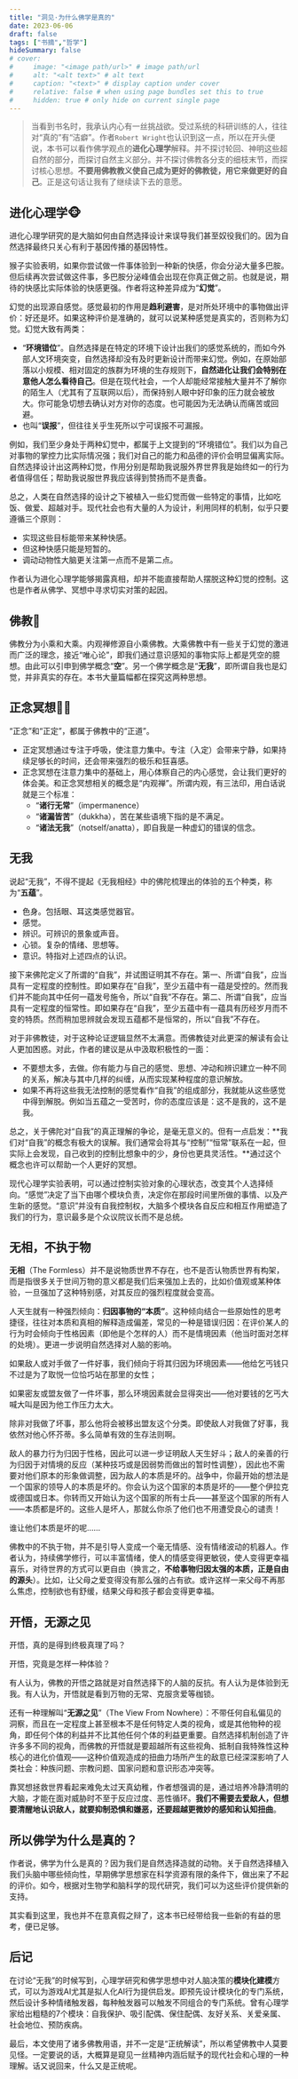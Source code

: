 ```yaml
---
title: "洞见·为什么佛学是真的"
date: 2023-06-06
draft: false
tags: ["书摘","哲学"]
hideSummary: false
# cover:
#     image: "<image path/url>" # image path/url
#     alt: "<alt text>" # alt text
#     caption: "<text>" # display caption under cover
#     relative: false # when using page bundles set this to true
#     hidden: true # only hide on current single page
---
```


> 当看到书名时，我承认内心有一丝挑战欲。受过系统的科研训练的人，往往对“真的”有“洁癖”。作者`Robert Wright`也认识到这一点，所以在开头便说，本书可以看作佛学观点的**进化心理学**解释。并不探讨轮回、神明这些超自然的部分，而探讨自然主义部分。并不探讨佛教各分支的细枝末节，而探讨核心思想。**不要用佛教教义使自己成为更好的佛教徒，用它来做更好的自己**。正是这句话让我有了继续读下去的意愿。


## 进化心理学🐵

进化心理学研究的是大脑如何由自然选择设计来误导我们甚至奴役我们的。因为自然选择最终只关心有利于基因传播的基因特性。

猴子实验表明，如果你尝试做一件事体验到一种新的快感，你会分泌大量多巴胺。但后续再次尝试做这件事，多巴胺分泌峰值会出现在你真正做之前。也就是说，期待的快感比实际体验的快感更强。作者将这种差异成为“**幻觉**”。

幻觉的出现源自感觉。感觉最初的作用是**趋利避害**，是对所处环境中的事物做出评价：好还是坏。如果这种评价是准确的，就可以说某种感觉是真实的，否则称为幻觉。幻觉大致有两类：
- “**环境错位**”。自然选择是在特定的环境下设计出我们的感觉系统的，而如今外部人文环境突变，自然选择却没有及时更新设计而带来幻觉。例如，在原始部落以小规模、相对固定的族群为环境的生存规则下，**自然进化让我们会特别在意他人怎么看待自己**。但是在现代社会，一个人却能经常接触大量并不了解你的陌生人（尤其有了互联网以后），而保持别人眼中好印象的压力就会被放大。你可能急切想去确认对方对你的态度。也可能因为无法确认而痛苦或回避。
- 也叫“**误报**”，但往往关乎生死所以宁可误报不可漏报。

例如，我们至少身处于两种幻觉中，都属于上文提到的“环境错位”。我们以为自己对事物的掌控力比实际情况强；我们对自己的能力和品德的评价会明显偏离实际。自然选择设计出这两种幻觉，作用分别是帮助我说服外界世界我是始终如一的行为者值得信任；帮助我说服世界我应该得到赞扬而不是责备。

总之，人类在自然选择的设计之下被植入一些幻觉而做一些特定的事情，比如吃饭、做爱、超越对手。现代社会也有大量的人为设计，利用同样的机制，似乎只要遵循三个原则：
-  实现这些目标能带来某种快感。
- 但这种快感只能是短暂的。
- 调动动物性大脑更关注第一点而不是第二点。

作者认为进化心理学能够揭露真相，却并不能直接帮助人摆脱这种幻觉的控制。这也是作者从佛学、冥想中寻求切实对策的起因。

## 佛教🙏

佛教分为小乘和大乘。内观禅修源自小乘佛教。大乘佛教中有一些关于幻觉的激进而广泛的理念，接近“唯心论”，即我们通过意识感知的事物实际上都是凭空的臆想。由此可以引申到佛学概念“**空**”。另一个佛学概念是“**无我**”，即所谓自我也是幻觉，并非真实的存在。本书大量篇幅都在探究这两种思想。


## 正念冥想🧘‍♀️

“正念”和“正定”，都属于佛教中的“正道”。
- 正定冥想通过专注于呼吸，使注意力集中。专注（入定）会带来宁静，如果持续足够长的时间，还会带来强烈的极乐和狂喜感。
- 正念冥想在注意力集中的基础上，用心体察自己的内心感觉，会让我们更好的体会美。和正念冥想相关的概念是“内观禅”。所谓内观，有三法印，用白话说就是三个标准：
    - “**诸行无常**”（impermanence）
    - “**诸漏皆苦**”（dukkha），苦在某些语境下指的是不满足。
    - “**诸法无我**”（notself/anatta），即自我是一种虚幻的错误的信念。


## 无我

说起“无我”，不得不提起《无我相经》中的佛陀梳理出的体验的五个种类，称为“**五蕴**”。
- 色身。包括眼、耳这类感觉器官。
- 感觉。
- 辨识。可辨识的景象或声音。
- 心锁。复杂的情绪、思想等。
- 意识。特指对上述四点的认识。

接下来佛陀定义了所谓的“自我”，并试图证明其不存在。第一、所谓“自我”，应当具有一定程度的控制性。即如果存在“自我”，至少五蕴中有一蕴是受控的。然而我们并不能向其中任何一蕴发号施令，所以“自我”不存在。第二、所谓“自我”，应当具有一定程度的恒常性。即如果存在“自我”，至少五蕴中有一蕴具有历经岁月而不变的特质。然而稍加思辨就会发现五蕴都不是恒常的，所以“自我”不存在。

对于非佛教徒，对于这种论证逻辑显然不太满意。而佛教徒对此更深的解读有会让人更加困惑。对此，作者的建议是从中汲取积极性的一面：
- 不要想太多，去做。你有能力与自己的感觉、思想、冲动和辨识建立一种不同的关系，解决与其中几样的纠缠，从而实现某种程度的意识解放。
- 如果不再将这些我无法控制的感觉看作“自我”的组成部分，我就能从这些感觉中得到解脱。例如当五蕴之一受苦时，你的态度应该是：这不是我的，这不是我。

总之，关于佛陀对“自我”的真正理解的争论，是毫无意义的。但有一点启发：**我们对“自我”的概念有极大的误解。我们通常会将其与“控制”“恒常”联系在一起，但实际上会发现，自己收到的控制比想象中的少，身份也更具灵活性。**通过这个概念也许可以帮助一个人更好的冥想。

现代心理学实验表明，可以通过控制实验对象的心理状态，改变其个人选择倾向。“感觉”决定了当下由哪个模块负责，决定你在那段时间里所做的事情、以及产生新的感觉。“意识”并没有自我控制权，大脑多个模块各自反应和相互作用塑造了我们的行为，意识最多是个众议院议长而不是总统。

## 无相，不执于物

**无相**（The Formless）并不是说物质世界不存在，也不是否认物质世界有构架，而是指很多关于世间万物的意义都是我们后来强加上去的，比如价值观或某种体验，一旦强加了这种特别感，对其反应的强烈程度就会变高。

人天生就有一种强烈倾向：**归因事物的“本质”**。这种倾向结合一些原始性的思考捷径，往往对本质和真相的解释造成偏差，常见的一种是错误归因：在评价某人的行为时会倾向于性格因素（即他是个怎样的人）而不是情境因素（他当时面对怎样的处境）。更进一步说明自然选择对人脑的影响。

如果敌人或对手做了一件好事，我们倾向于将其归因为环境因素——他给乞丐钱只不过是为了取悦一位恰巧站在那里的女性；

如果密友或盟友做了一件坏事，那么环境因素就会显得突出——他对要钱的乞丐大喊大叫是因为他工作压力太大。

除非对我做了坏事，那么他将会被移出盟友这个分类。即使敌人对我做了好事，我依然对他心怀芥蒂。多么简单有效的生存法则啊。

敌人的暴力行为归因于性格，因此可以进一步证明敌人天生好斗；敌人的亲善的行为归因于对情境的反应（某种技巧或是因弱势而做出的暂时性调整），因此也不需要对他们原本的形象做调整，因为敌人的本质是坏的。战争中，你最开始的想法是一个国家的领导人的本质是坏的。你会认为这个国家的本质是坏的——整个伊拉克或德国或日本。你转而又开始认为这个国家的所有士兵——甚至这个国家的所有人——本质都是坏的。这些人是坏人，那就么你杀了他们也不用遭受良心的谴责！

谁让他们本质是坏的呢……

佛教中的不执于物，并不是引导人变成一个毫无情感、没有情绪波动的机器人。作者认为，持续佛学修行，可以丰富情绪，使人的情感变得更敏锐，使人变得更幸福喜乐，对待世界的方式可以更自由（换言之，**不给事物归因太强的本质，正是自由的源头**）。比如，让父母之爱变得没有那么强的占有欲。或许这样一来父母不再那么焦虑，控制欲也有舒缓，结果父母和孩子都会变得更幸福。


## 开悟，无源之见

开悟，真的是得到终极真理了吗？

开悟，究竟是怎样一种体验？

有人认为，佛教的开悟之路就是对自然选择下的人脑的反抗。有人认为是体验到无我。有人认为，开悟就是看到万物的无常、克服贪爱等枷锁。

还有一种理解叫“**无源之见**”（The View From Nowhere）：不带任何自私偏见的洞察，而且在一定程度上甚至根本不是任何特定人类的视角，或是其他物种的视角，即任何个体的利益并不比其他任何个体的利益更重要。自然选择机制创造了许许多多不同的视角，而佛教的开悟就是要超越所有这些视角、抵制自我特殊性这种核心的进化价值观——这种价值观造成的扭曲力场所产生的敌意已经深深影响了人类社会：种族问题、宗教问题、国家问题和意识形态冲突等。

靠冥想拯救世界看起来难免太过天真幼稚，作者想强调的是，通过培养冷静清明的大脑，才能在面对威胁时不至于反应过度、恶性循环。**我们不需要去爱敌人，但想要清醒地认识敌人，就要抑制恐惧和嫌恶，还要超越更微妙的感知和认知扭曲**。

## 所以佛学为什么是真的？

作者说，佛学为什么是真的？因为我们是自然选择造就的动物。关于自然选择植入我们头脑中哪些倾向性，早期佛学思想家在科学资源有限的条件下，做出来了不起的评价。如今，根据对生物学和脑科学的现代研究，我们可以为这些评价提供新的支持。

其实看到这里，我也并不在意真假之辩了，这本书已经带给我一些新的有益的思考，便已足够。

## 后记

在讨论“无我”的时候写到，心理学研究和佛学思想中对人脑决策的**模块化建模**方式，可以为游戏AI尤其是拟人化AI行为提供启发。即预先设计模块化的专门系统，然后设计多种情绪触发器，每种触发器可以触发不同组合的专门系统。曾有心理学家给出粗糙的7个模块：自我保护、吸引配偶、保住配偶、友好关系、关爱亲属、社会地位、预防疾病。

最后，本文使用了诸多佛教用语，并不一定是“正统解读”，所以希望佛教中人莫要见怪。一定要说的话，大概算是窥见一丝精神内涵后赋予的现代社会和心理的一种理解。话又说回来，什么又是正统呢。